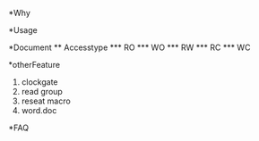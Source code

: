 *Why 

*Usage

*Document
** Accesstype
*** RO
*** WO
*** RW
*** RC
*** WC

*otherFeature
1. clockgate
2. read group
3. reseat macro
4. word.doc

*FAQ

